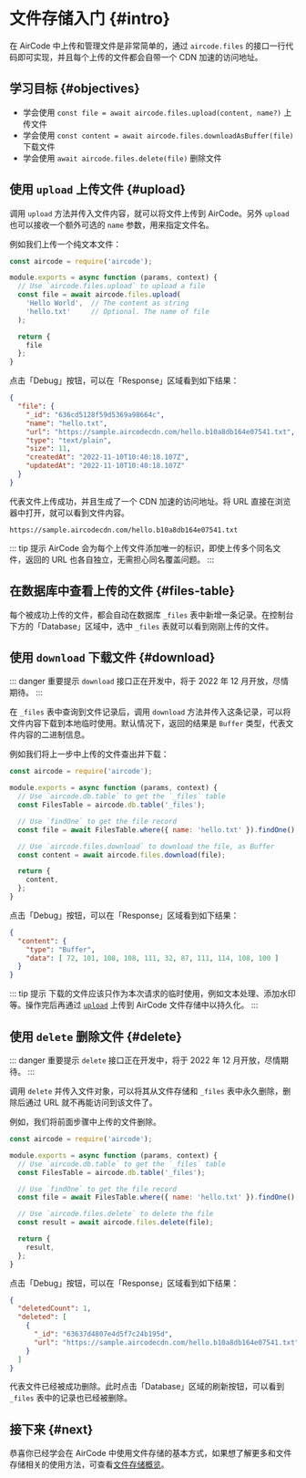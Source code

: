 # 文件存储入门 {#intro}

在 AirCode 中上传和管理文件是非常简单的，通过 `aircode.files` 的接口一行代码即可实现，并且每个上传的文件都会自带一个 CDN 加速的访问地址。

## 学习目标 {#objectives}

- 学会使用 `const file = await aircode.files.upload(content, name?)` 上传文件
- 学会使用 `const content = await aircode.files.downloadAsBuffer(file)` 下载文件
- 学会使用 `await aircode.files.delete(file)` 删除文件

## 使用 `upload` 上传文件 {#upload}

调用 `upload` 方法并传入文件内容，就可以将文件上传到 AirCode。另外 `upload` 也可以接收一个额外可选的 `name` 参数，用来指定文件名。

例如我们上传一个纯文本文件：

```js
const aircode = require('aircode');

module.exports = async function (params, context) {
  // Use `aircode.files.upload` to upload a file
  const file = await aircode.files.upload(
    'Hello World',  // The content as string
    'hello.txt'     // Optional. The name of file
  );

  return {
    file
  };
}
```

点击「Debug」按钮，可以在「Response」区域看到如下结果：

```json
{
  "file": {
    "_id": "636cd5128f59d5369a98664c",
    "name": "hello.txt",
    "url": "https://sample.aircodecdn.com/hello.b10a8db164e07541.txt",
    "type": "text/plain",
    "size": 11,
    "createdAt": "2022-11-10T10:40:18.107Z",
    "updatedAt": "2022-11-10T10:40:18.107Z"
  }
}
```

代表文件上传成功，并且生成了一个 CDN 加速的访问地址。将 URL 直接在浏览器中打开，就可以看到文件内容。

```
https://sample.aircodecdn.com/hello.b10a8db164e07541.txt
```

::: tip 提示
AirCode 会为每个上传文件添加唯一的标识，即使上传多个同名文件，返回的 URL 也各自独立，无需担心同名覆盖问题。
:::

## 在数据库中查看上传的文件 {#files-table}

每个被成功上传的文件，都会自动在数据库 `_files` 表中新增一条记录。在控制台下方的「Database」区域中，选中 `_files` 表就可以看到刚刚上传的文件。

<ACImage src="_images/files/1668076914916.png" mode="light" />

## 使用 `download` 下载文件 {#download}

::: danger 重要提示
`download` 接口正在开发中，将于 2022 年 12 月开放，尽情期待。
:::

在 `_files` 表中查询到文件记录后，调用 `download` 方法并传入这条记录，可以将文件内容下载到本地临时使用。默认情况下，返回的结果是 `Buffer` 类型，代表文件内容的二进制信息。

例如我们将上一步中上传的文件查出并下载：

```js
const aircode = require('aircode');

module.exports = async function (params, context) {
  // Use `aircode.db.table` to get the `_files` table
  const FilesTable = aircode.db.table('_files');

  // Use `findOne` to get the file record
  const file = await FilesTable.where({ name: 'hello.txt' }).findOne();

  // Use `aircode.files.download` to download the file, as Buffer
  const content = await aircode.files.download(file);

  return {
    content,
  };
}
```

点击「Debug」按钮，可以在「Response」区域看到如下结果：

```json
{
  "content": {
    "type": "Buffer",
    "data": [ 72, 101, 108, 108, 111, 32, 87, 111, 114, 108, 100 ]
  }
}
```

::: tip 提示
下载的文件应该只作为本次请求的临时使用，例如文本处理、添加水印等。操作完后再通过 [`upload`](#upload) 上传到 AirCode 文件存储中以持久化。
:::

## 使用 `delete` 删除文件 {#delete}

::: danger 重要提示
`delete` 接口正在开发中，将于 2022 年 12 月开放，尽情期待。
:::

调用 `delete` 并传入文件对象，可以将其从文件存储和 `_files` 表中永久删除，删除后通过 URL 就不再能访问到该文件了。

例如，我们将前面步骤中上传的文件删除。

```js
const aircode = require('aircode');

module.exports = async function (params, context) {
  // Use `aircode.db.table` to get the `_files` table
  const FilesTable = aircode.db.table('_files');

  // Use `findOne` to get the file record
  const file = await FilesTable.where({ name: 'hello.txt' }).findOne();

  // Use `aircode.files.delete` to delete the file
  const result = await aircode.files.delete(file);

  return {
    result,
  };
}
```

点击「Debug」按钮，可以在「Response」区域看到如下结果：

```json
{
  "deletedCount": 1,
  "deleted": [
    {
      "_id": "63637d4807e4d5f7c24b195d",
      "url": "https://sample.aircodecdn.com/hello.b10a8db164e07541.txt"
    }
  ]
}
```

代表文件已经被成功删除。此时点击「Database」区域的刷新按钮，可以看到 `_files` 表中的记录也已经被删除。

## 接下来 {#next}

恭喜你已经学会在 AirCode 中使用文件存储的基本方式，如果想了解更多和文件存储相关的使用方法，可查看[文件存储概览](/guide/files/)。
